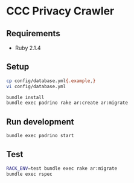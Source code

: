 # CCC Privacy Crawler

## Requirements
* Ruby 2.1.4

## Setup
```bash
cp config/database.yml{.example,}
vi config/database.yml

bundle install
bundle exec padrino rake ar:create ar:migrate
```

## Run development
```bash
bundle exec padrino start
```

## Test
```bash
RACK_ENV=test bundle exec rake ar:migrate
bundle exec rspec
```

